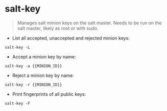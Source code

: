 # salt-key

> Manages salt minion keys on the salt master.
> Needs to be run on the salt master, likely as root or with sudo.

- List all accepted, unaccepted and rejected minion keys:

`salt-key -L`

- Accept a minion key by name:

`salt-key -a {{MINION_ID}}`

- Reject a minion key by name:

`salt-key -r {{MINION_ID}}`

- Print fingerprints of all public keys:

`salt-key -F`
